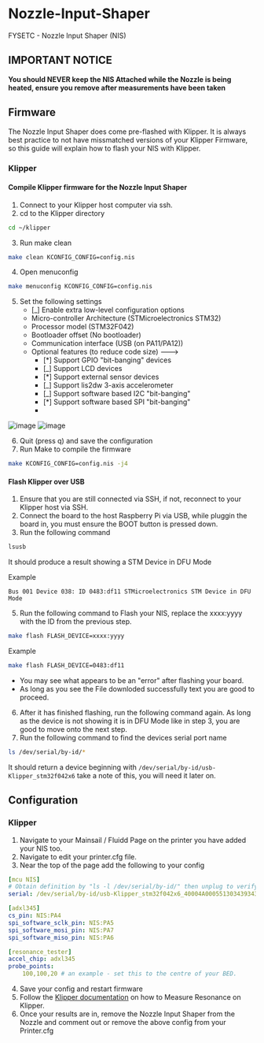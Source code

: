 # Nozzle-Input-Shaper
FYSETC - Nozzle Input Shaper (NIS)

## IMPORTANT NOTICE
**You should NEVER keep the NIS Attached while the Nozzle is being heated, ensure you remove after measurements have been taken**

## Firmware
The Nozzle Input Shaper does come pre-flashed with Klipper. It is always best practice to not have missmatched versions of your Klipper Firmware, so this guide will explain how to flash your NIS with Klipper. 

### Klipper
#### Compile Klipper firmware for the Nozzle Input Shaper

1. Connect to your Klipper host computer via ssh. 
2. cd to the Klipper directory 
```bash
cd ~/klipper
```
3. Run make clean 
```bash
make clean KCONFIG_CONFIG=config.nis
```
4. Open menuconfig 
```bash
make menuconfig KCONFIG_CONFIG=config.nis
```
5. Set the following settings
   - [_] Enable extra low-level configuration options
   - Micro-controller Architecture (STMicroelectronics STM32)
   - Processor model (STM32F042)
   - Bootloader offset (No bootloader)
   - Communication interface (USB (on PA11/PA12))
   - Optional features (to reduce code size) --->
       - [*] Support GPIO "bit-banging" devices
       - [_] Support LCD devices
       - [*] Support external sensor devices
       - [_] Support lis2dw 3-axis accelerometer
       - [_] Support software based I2C "bit-banging"
       - [*] Support software based SPI "bit-banging"
       - 
![image](https://github.com/FYSETC/Nozzle-Input-Shaper/assets/5789676/712d4b83-5915-4db0-8082-0c71fb7a7865)
![image](https://github.com/FYSETC/Nozzle-Input-Shaper/assets/5789676/5b5e816c-33a7-47c1-8bda-40ca24a3e27d)

6. Quit (press q) and save the configuration
7. Run Make to compile the firmware
```bash
make KCONFIG_CONFIG=config.nis -j4
```
#### Flash Klipper over USB
1. Ensure that you are still connected via SSH, if not, reconnect to your Klipper host via SSH. 
2. Connect the board to the host Raspberry Pi via USB, while pluggin the board in, you must ensure the BOOT button is pressed down.
3. Run the following command
```bash
lsusb
```
   It should produce a result showing a STM Device in DFU Mode
   
   Example
   
   `Bus 001 Device 038: ID 0483:df11 STMicroelectronics STM Device in DFU Mode`
   
5. Run the following command to Flash your NIS, replace the xxxx:yyyy with the ID from the previous step.
```bash
make flash FLASH_DEVICE=xxxx:yyyy
```
Example
```bash
make flash FLASH_DEVICE=0483:df11
```
   - You may see what appears to be an "error" after flashing your board.
   - As long as you see the File downloded successfully text you are good to proceed.
6. After it has finished flashing, run the following command again. As long as the device is not showing it is in DFU Mode like in step 3, you are good to move onto the next step.
7. Run the following command to find the devices serial port name
```bash
ls /dev/serial/by-id/*
```
It should return a device beginning with `/dev/serial/by-id/usb-Klipper_stm32f042x6` take a note of this, you will need it later on. 

## Configuration 

### Klipper
1. Navigate to your Mainsail / Fluidd Page on the printer you have added your NIS too.
2. Navigate to edit your printer.cfg file.
3. Near the top of the page add the following to your config
```yaml
[mcu NIS]
# Obtain definition by "ls -l /dev/serial/by-id/" then unplug to verify
serial: /dev/serial/by-id/usb-Klipper_stm32f042x6_40004A000551303439343636-if00

[adxl345]
cs_pin: NIS:PA4
spi_software_sclk_pin: NIS:PA5
spi_software_mosi_pin: NIS:PA7
spi_software_miso_pin: NIS:PA6

[resonance_tester]
accel_chip: adxl345
probe_points:
    100,100,20 # an example - set this to the centre of your BED.
```
4. Save your config and restart firmware
5. Follow the [Klipper documentation](https://www.klipper3d.org/Measuring_Resonances.html)  on how to Measure Resonance on Klipper.
6. Once your results are in, remove the Nozzle Input Shaper from the Nozzle and comment out or remove the above config from your Printer.cfg


